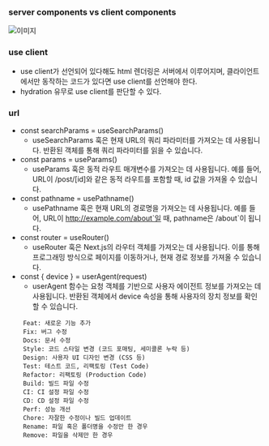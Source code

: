 ### server components vs client components

![이미지](https://cdn.hashnode.com/res/hashnode/image/upload/v1714958815126/caa8efda-5fbd-4318-8eab-8e19cde5e25b.png?auto=compress,format&format=webp)

### use client

- use client가 선언되어 있다해도 html 렌더링은 서버에서 이루어지며, 클라이언트에서만 동작하는 코드가 있다면 use client를 선언해야 한다.
- hydration 유무로 use client를 판단할 수 있다.

### url

- const searchParams = useSearchParams()
  - useSearchParams 훅은 현재 URL의 쿼리 파라미터를 가져오는 데 사용됩니다. 반환된 객체를 통해 쿼리 파라미터를 읽을 수 있습니다.
- const params = useParams()
  - useParams 훅은 동적 라우트 매개변수를 가져오는 데 사용됩니다. 예를 들어, URL이 /post/[id]와 같은 동적 라우트를 포함할 때, id 값을 가져올 수 있습니다.
- const pathname = usePathname()
  - usePathname 훅은 현재 URL의 경로명을 가져오는 데 사용됩니다. 예를 들어, URL이 http://example.com/about`일 때, pathname은 /about`이 됩니다.
- const router = useRouter()
  - useRouter 훅은 Next.js의 라우터 객체를 가져오는 데 사용됩니다. 이를 통해 프로그래밍 방식으로 페이지를 이동하거나, 현재 경로 정보를 가져올 수 있습니다.
- const { device } = userAgent(request)
  - userAgent 함수는 요청 객체를 기반으로 사용자 에이전트 정보를 가져오는 데 사용됩니다. 반환된 객체에서 device 속성을 통해 사용자의 장치 정보를 확인할 수 있습니다.

```text
    Feat: 새로운 기능 추가
    Fix: 버그 수정
    Docs: 문서 수정
    Style: 코드 스타일 변경 (코드 포매팅, 세미콜론 누락 등)
    Design: 사용자 UI 디자인 변경 (CSS 등)
    Test: 테스트 코드, 리팩토링 (Test Code)
    Refactor: 리팩토링 (Production Code)
    Build: 빌드 파일 수정
    CI: CI 설정 파일 수정
    CD: CD 설정 파일 수정
    Perf: 성능 개선
    Chore: 자잘한 수정이나 빌드 업데이트
    Rename: 파일 혹은 폴더명을 수정만 한 경우
    Remove: 파일을 삭제만 한 경우
```
